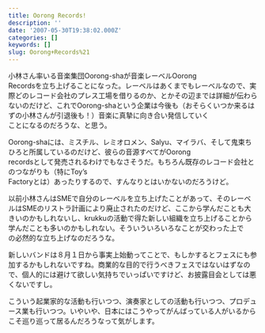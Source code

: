```yaml
---
title: Oorong Records!
description: ''
date: '2007-05-30T19:38:02.000Z'
categories: []
keywords: []
slug: Oorong+Records%21
---
```

小林さん率いる音楽集団Oorong-shaが音楽レーベルOorong  
Recordsを立ち上げることになった。レーベルはあくまでもレーベルなので、実際どのレコード会社のプレス工場を借りるのか、とかその辺までは詳細が伝わらないのだけど、これでOorong-shaという企業は今後も（おそらくいつか来るはずの小林さんが引退後も！）音楽に真摯に向き合い発信していく  
ことになるのだろうな、と思う。

Oorong-shaには、ミスチル、レミオロメン、Salyu、マイラバ、そして鬼束ちひろと所属しているのだけど、彼らの音源すべてがOorong  
recordsとして発売されるわけでもなさそうだ。もちろん既存のレコード会社とのつながりも（特にToy’s  
Factoryとは）あったりするので、すんなりとはいかないのだろうけど。

以前小林さんはSMEで自分のレーベルを立ち上げたことがあって、そのレーベルはSMEのリストラ計画により廃止されたのだけど、ここから学んだことも大  
きいのかもしれないし、krukkuの活動で得た新しい組織を立ち上げることから学んだことも多いのかもしれない。そういういろいろなことが交わった上で  
の必然的な立ち上げなのだろうな。

新しいバンドは８月１日から事実上始動ってことで、もしかするとフェスにも参加するかもしれないですね。商業的な目的で行うべきフェスではないはずなので、個人的には避けて欲しい気持ちでいっぱいですけど、お披露目会としては悪くないですし。

こういう起業家的な活動も行いつつ、演奏家としての活動も行いつつ、プロデュース業も行いつつ。いやいや、日本にはこうやってがんばっている人がいるからこそ巡り巡って居るんだろうなって気がします。